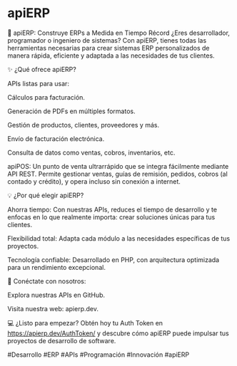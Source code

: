 # apiERP
🚀 apiERP: Construye ERPs a Medida en Tiempo Récord
¿Eres desarrollador, programador o ingeniero de sistemas? Con apiERP, tienes todas las herramientas necesarias para crear sistemas ERP personalizados de manera rápida, eficiente y adaptada a las necesidades de tus clientes.

✨ ¿Qué ofrece apiERP?

APIs listas para usar:

Cálculos para facturación.

Generación de PDFs en múltiples formatos.

Gestión de productos, clientes, proveedores y más.

Envío de facturación electrónica.

Consulta de datos como ventas, cobros, inventarios, etc.

apiPOS:
Un punto de venta ultrarrápido que se integra fácilmente mediante API REST. Permite gestionar ventas, guías de remisión, pedidos, cobros (al contado y crédito), y opera incluso sin conexión a internet.

💡 ¿Por qué elegir apiERP?

Ahorra tiempo: Con nuestras APIs, reduces el tiempo de desarrollo y te enfocas en lo que realmente importa: crear soluciones únicas para tus clientes.

Flexibilidad total: Adapta cada módulo a las necesidades específicas de tus proyectos.

Tecnología confiable: Desarrollado en PHP, con arquitectura optimizada para un rendimiento excepcional.

🔗 Conéctate con nosotros:

Explora nuestras APIs en GitHub.

Visita nuestra web: apierp.dev.

💻 ¿Listo para empezar?
Obtén hoy tu Auth Token en https://apierp.dev/AuthToken/ y descubre cómo apiERP puede impulsar tus proyectos de desarrollo de software.

#Desarrollo #ERP #APIs #Programación #Innovación #apiERP
